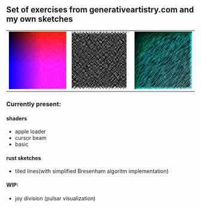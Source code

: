 ## Set of exercises from generativeartistry.com and my own sketches
|     |     |     |
| --- |:---:| ---:|
| [![1](examples/outputs/rnbw.png)](https://github.com/alekspickle/generative-sketches/blob/master/examples/outputs/rnbw.png) | [![2](examples/outputs/patterns.png)](https://github.com/alekspickle/generative-sketches/blob/master/examples/outputs/patterns.png) |[![3](examples/outputs/texture_sample.png)](https://github.com/alekspickle/generative-sketches/blob/master/examples/outputs/texture_sample.png)|


### Currently present:
#### shaders
- apple loader
- cursor beam
- basic
#### rust sketches
- tiled lines(with simplified Bresenham algoritm implementation)

#### WIP:
- joy division (pulsar visualization)